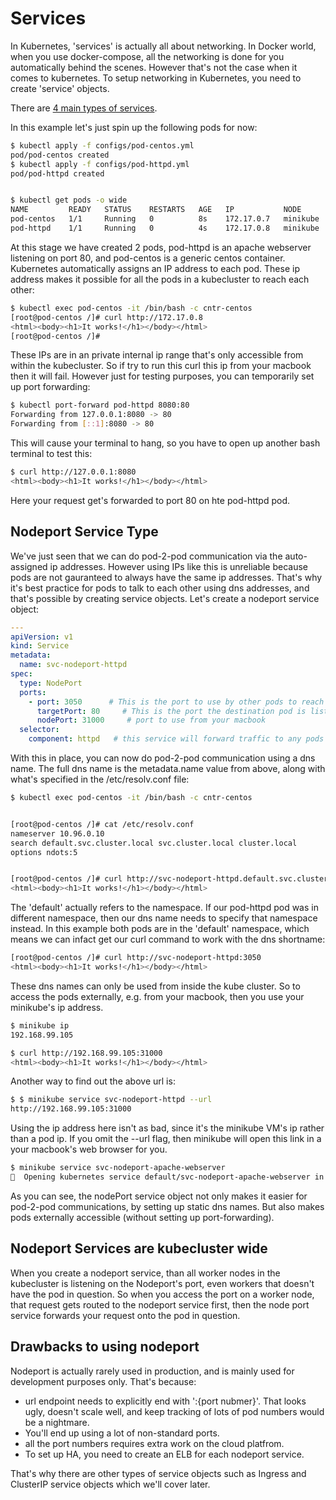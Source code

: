 # Services

In Kubernetes, 'services' is actually all about networking. In Docker world, when you use docker-compose, all the networking is done for you automatically behind the scenes. However that's not the case when it comes to kubernetes. To setup networking in Kubernetes, you need to create 'service' objects.

There are [4 main types of services](https://kubernetes.io/docs/concepts/services-networking/service/#publishing-services-service-types).

In this example let's just spin up the following pods for now:


```bash
$ kubectl apply -f configs/pod-centos.yml
pod/pod-centos created
$ kubectl apply -f configs/pod-httpd.yml
pod/pod-httpd created


$ kubectl get pods -o wide
NAME         READY   STATUS    RESTARTS   AGE   IP           NODE       NOMINATED NODE   READINESS GATES
pod-centos   1/1     Running   0          8s    172.17.0.7   minikube   <none>           <none>
pod-httpd    1/1     Running   0          4s    172.17.0.8   minikube   <none>           <none>

```

At this stage we have created 2 pods, pod-httpd is an apache webserver listening on port 80, and pod-centos is a generic centos container. Kubernetes automatically assigns an IP address to each pod. These ip address makes it possible for all the pods in a kubecluster to reach each other:

```bash
$ kubectl exec pod-centos -it /bin/bash -c cntr-centos
[root@pod-centos /]# curl http://172.17.0.8
<html><body><h1>It works!</h1></body></html>
[root@pod-centos /]# 
```

These IPs are in an private internal ip range that's only accessible from within the kubecluster. So if try to run this curl this ip from your macbook then it will fail. However just for testing purposes, you can temporarily set up port forwarding:

```bash
$ kubectl port-forward pod-httpd 8080:80
Forwarding from 127.0.0.1:8080 -> 80
Forwarding from [::1]:8080 -> 80
```

This will cause your terminal to hang, so you have to open up another bash terminal to test this:

```bash
$ curl http://127.0.0.1:8080
<html><body><h1>It works!</h1></body></html>
```

Here your request get's forwarded to port 80 on hte pod-httpd pod.

## Nodeport Service Type

We've just seen that we can do pod-2-pod communication via the auto-assigned ip addresses. However using IPs like this is unreliable because pods are not gauranteed to always have the same ip addresses. That's why it's best practice for pods to talk to each other using dns addresses, and that's possible by creating service objects. Let's create a nodeport service object:

```yaml
---
apiVersion: v1
kind: Service
metadata:
  name: svc-nodeport-httpd
spec:
  type: NodePort
  ports:
    - port: 3050      # This is the port to use by other pods to reach target port
      targetPort: 80     # This is the port the destination pod is listening on. 
      nodePort: 31000     # port to use from your macbook
  selector:
    component: httpd   # this service will forward traffic to any pods with this label. 
```

With this in place, you can now do pod-2-pod communication using a dns name. The full dns name is the metadata.name value from above, along with what's specified in the /etc/resolv.conf file:

```bash
$ kubectl exec pod-centos -it /bin/bash -c cntr-centos


[root@pod-centos /]# cat /etc/resolv.conf
nameserver 10.96.0.10
search default.svc.cluster.local svc.cluster.local cluster.local
options ndots:5


[root@pod-centos /]# curl http://svc-nodeport-httpd.default.svc.cluster.local:3050
<html><body><h1>It works!</h1></body></html>
```

The 'default' actually refers to the namespace. If our pod-httpd pod was in different namespace, then our dns name needs to specify that namespace instead. In this example both pods are in the 'default' namespace, which means we can infact get our curl command to work with the dns shortname:

```bash
[root@pod-centos /]# curl http://svc-nodeport-httpd:3050
<html><body><h1>It works!</h1></body></html>
```

These dns names can only be used from inside the kube cluster. So to access the pods externally, e.g. from your macbook, then you use your minikube's ip address. 

```bash
$ minikube ip
192.168.99.105

$ curl http://192.168.99.105:31000
<html><body><h1>It works!</h1></body></html>
```

Another way to find out the above url is:

```bash
$ $ minikube service svc-nodeport-httpd --url
http://192.168.99.105:31000
```

Using the ip address here isn't as bad, since it's the minikube VM's ip rather than a pod ip. If you omit the --url flag, then minikube will open this link in a your macbook's web browser for you.

```bash
$ minikube service svc-nodeport-apache-webserver
🎉  Opening kubernetes service default/svc-nodeport-apache-webserver in default browser...
```

As you can see, the nodePort service object not only makes it easier for pod-2-pod communications, by setting up static dns names. But also makes pods externally accessible (without setting up port-forwarding).

## Nodeport Services are kubecluster wide

When you create a nodeport service, than all worker nodes in the kubecluster is listening on the Nodeport's port, even workers that doesn't have the pod in question. So when you access the port on a worker node, that request gets routed to the nodeport service first, then the node port service forwards your request onto the pod in question. 

## Drawbacks to using nodeport

Nodeport is actually rarely used in production, and is mainly used for development purposes only. That's because:

- url endpoint needs to explicitly end with ':{port nubmer}'. That looks ugly, doesn't scale well, and keep tracking of lots of pod numbers would be a nightmare. 
- You'll end up using a lot of non-standard ports. 
- all the port numbers requires extra work on the cloud platfrom.
- To set up HA, you need to create an ELB for each nodeport service. 


That's why there are other types of service objects such as Ingress and ClusterIP service objects which we'll cover later. 

